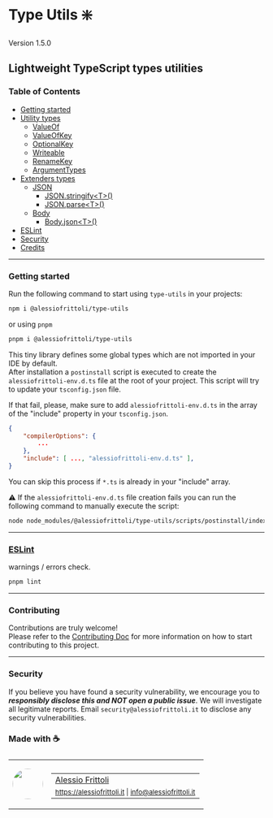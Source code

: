 # Type Utils ❇️

Version 1.5.0

## Lightweight TypeScript types utilities

### Table of Contents

- [Getting started](#gettingstarted)
- [Utility types](https://github.com/alessiofrittoli/type-utils/blob/master/docs/utils/README.md)
	- [ValueOf](https://github.com/alessiofrittoli/type-utils/blob/master/docs/utils/README.md#valueof)
	- [ValueOfKey](https://github.com/alessiofrittoli/type-utils/blob/master/docs/utils/README.md#valueofkey)
	- [OptionalKey](https://github.com/alessiofrittoli/type-utils/blob/master/docs/utils/README.md#optionalkey)
	- [Writeable](https://github.com/alessiofrittoli/type-utils/blob/master/docs/utils/README.md#writeable)
	- [RenameKey](https://github.com/alessiofrittoli/type-utils/blob/master/docs/utils/README.md#renamekey)
	- [ArgumentTypes](https://github.com/alessiofrittoli/type-utils/blob/master/docs/utils/README.md#argumenttypes)
- [Extenders types](https://github.com/alessiofrittoli/type-utils/blob/master/docs/extenders/README.md)
	- [JSON](https://github.com/alessiofrittoli/type-utils/blob/master/docs/extenders/README.md#json)
		- [JSON.stringify\<T\>()](https://github.com/alessiofrittoli/type-utils/blob/master/docs/extenders/README.md#jsonstringifyt)
		- [JSON.parse\<T\>()](https://github.com/alessiofrittoli/type-utils/blob/master/docs/extenders/README.md#jsonparset)
	- [Body](https://github.com/alessiofrittoli/type-utils/blob/master/docs/extenders/README.md#body)
		- [Body.json\<T\>()](https://github.com/alessiofrittoli/type-utils/blob/master/docs/extenders/README.md#bodyjsont)
- [ESLint](#eslint)
- [Security](#security)
- [Credits](#made-with-)

---

### Getting started

Run the following command to start using `type-utils` in your projects:

```bash
npm i @alessiofrittoli/type-utils
```

or using `pnpm`

```bash
pnpm i @alessiofrittoli/type-utils
```

This tiny library defines some global types which are not imported in your IDE by default.\
After installation a `postinstall` script is executed to create the `alessiofrittoli-env.d.ts` file at the root of your project.
This script will try to update your `tsconfig.json` file.

If that fail, please, make sure to add `alessiofrittoli-env.d.ts` in the array of the "include" property in your `tsconfig.json`.

```json
{
	"compilerOptions": {
		...
	},
	"include": [ ..., "alessiofrittoli-env.d.ts" ],
}
```

You can skip this process if `*.ts` is already in your "include" array.

⚠️ If the `alessiofrittoli-env.d.ts` file creation fails you can run the following command to manually execute the script:

```bash
node node_modules/@alessiofrittoli/type-utils/scripts/postinstall/index.js
```

---

### [ESLint](https://www.npmjs.com/package/eslint)

warnings / errors check.

```bash
pnpm lint
```

---

### Contributing

Contributions are truly welcome!\
Please refer to the [Contributing Doc](./CONTRIBUTING.md) for more information on how to start contributing to this project.

---

### Security

If you believe you have found a security vulnerability, we encourage you to **_responsibly disclose this and NOT open a public issue_**. We will investigate all legitimate reports. Email `security@alessiofrittoli.it` to disclose any security vulnerabilities.

### Made with ☕

<table style='display:flex;gap:20px;'>
	<tbody>
		<tr>
			<td>
				<img src='https://avatars.githubusercontent.com/u/35973186' style='width:60px;border-radius:50%;object-fit:contain;'>
			</td>
			<td>
				<table style='display:flex;gap:2px;flex-direction:column;'>
					<tbody>
						<tr>
							<td>
								<a href='https://github.com/alessiofrittoli' target='_blank' rel='noopener'>Alessio Frittoli</a>
							</td>
						</tr>
						<tr>
							<td>
								<small>
									<a href='https://alessiofrittoli.it' target='_blank' rel='noopener'>https://alessiofrittoli.it</a> |
									<a href='mailto:info@alessiofrittoli.it' target='_blank' rel='noopener'>info@alessiofrittoli.it</a>
								</small>
							</td>
						</tr>
					</tbody>
				</table>
			</td>
		</tr>
	</tbody>
</table>